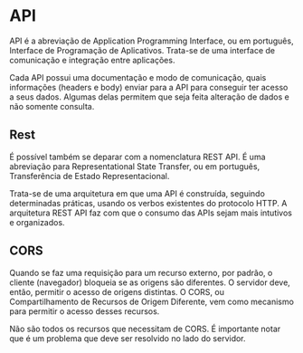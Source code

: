 # API

API é a abreviação de Application Programming Interface, ou em português, Interface de Programação de Aplicativos. Trata-se de uma interface de comunicação e integração entre aplicações.

Cada API possui uma documentação e modo de comunicação, quais informações (headers e body) enviar para a API para conseguir ter acesso a seus dados. Algumas delas permitem que seja feita alteração de dados e não somente consulta.

## Rest

É possível também se deparar com a nomenclatura REST API. É uma abreviação para Representational State Transfer, ou em português, Transferência de Estado Representacional.

Trata-se de uma arquitetura em que uma API é construída, seguindo determinadas práticas, usando os verbos existentes do protocolo HTTP. A arquitetura REST API faz com que o consumo das APIs sejam mais intutivos e organizados.

## CORS

Quando se faz uma requisição para um recurso externo, por padrão, o cliente (navegador) bloqueia se as origens são diferentes. O servidor deve, então, permitir o acesso de origens distintas. O CORS, ou Compartilhamento de Recursos de Origem Diferente, vem como mecanismo para permitir o acesso desses recursos.

Não são todos os recursos que necessitam de CORS. É importante notar que é um problema que deve ser resolvido no lado do servidor.